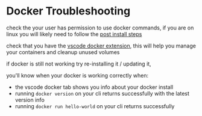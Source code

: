 # Docker Troubleshooting

check the your user has permission to use docker commands, if you are on linux you will likely need to follow the [post install steps](https://docs.docker.com/engine/install/linux-postinstall/)

check that you have the [vscode docker extension](https://marketplace.visualstudio.com/items?itemName=ms-azuretools.vscode-docker), this will help you manage your containers and cleanup unused volumes

if docker is still not working try re-installing it / updating it,

you'll know when your docker is working correctly when:

- the vscode docker tab shows you info about your docker install
- running `docker version` on your cli returns successfully with the latest version info
- running `docker run hello-world` on your cli returns successfully
